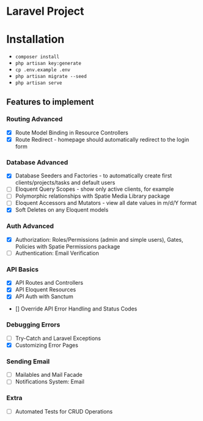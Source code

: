 # Laravel Project

# Installation

- `composer install`
- `php artisan key:generate`
- `cp .env.example .env`
- `php artisan migrate --seed`
- `php artisan serve`

## Features to implement

### Routing Advanced

- [X] Route Model Binding in Resource Controllers
- [X] Route Redirect - homepage should automatically redirect to the login form

### Database Advanced

- [X] Database Seeders and Factories - to automatically create first clients/projects/tasks and default users
- [ ] Eloquent Query Scopes - show only active clients, for example
- [ ] Polymorphic relationships with Spatie Media Library package
- [ ] Eloquent Accessors and Mutators - view all date values in m/d/Y format
- [X] Soft Deletes on any Eloquent models

### Auth Advanced

- [X] Authorization: Roles/Permissions (admin and simple users), Gates, Policies with Spatie Permissions package
- [ ] Authentication: Email Verification

### API Basics

- [X] API Routes and Controllers
- [X] API Eloquent Resources
- [X] API Auth with Sanctum
- [] Override API Error Handling and Status Codes

### Debugging Errors

- [ ] Try-Catch and Laravel Exceptions
- [X] Customizing Error Pages

### Sending Email

- [ ] Mailables and Mail Facade
- [ ] Notifications System: Email

### Extra

- [ ] Automated Tests for CRUD Operations